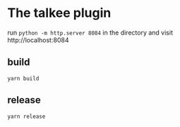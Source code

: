 # The talkee plugin

run `python -m http.server 8084` in the directory and visit http://localhost:8084

## build

```shell
yarn build
```

## release

```shell
yarn release
```

